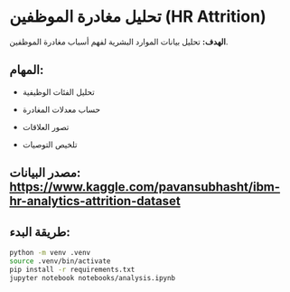 # تحليل مغادرة الموظفين (HR Attrition)

**الهدف:** تحليل بيانات الموارد البشرية لفهم أسباب مغادرة الموظفين.

## المهام:

- تحليل الفئات الوظيفية

- حساب معدلات المغادرة

- تصور العلاقات

- تلخيص التوصيات

## مصدر البيانات: https://www.kaggle.com/pavansubhasht/ibm-hr-analytics-attrition-dataset

## طريقة البدء:

```bash
python -m venv .venv
source .venv/bin/activate
pip install -r requirements.txt
jupyter notebook notebooks/analysis.ipynb
```